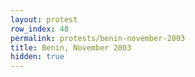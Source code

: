 ```yaml
---
layout: protest
row_index: 48
permalink: protests/benin-november-2003
title: Benin, November 2003
hidden: true
---
```

